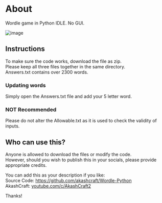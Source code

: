 # About
Wordle game in Python IDLE. No GUI.

![image](https://user-images.githubusercontent.com/113077967/189461577-34e99650-fba1-4300-948b-e21c1deabc22.png)


## Instructions
To make sure the code works, download the file as zip.  
Please keep all three files together in the same directory.  
Answers.txt contains over 2300 words.

### Updating words
Simply open the Answers.txt file and add your 5 letter word.

### NOT Recommended
Please do not alter the Allowable.txt as it is used to check the validity of inputs.

## Who can use this?
Anyone is allowed to download the files or modify the code.  
However, should you wish to publish this in your socials, please provide appropriate credits.  

You can add this as your description if you like:  
Source Code: https://github.com/akashcraft/Wordle-Python  
AkashCraft: [youtube.com/c/AkashCraft2](https://youtube.com/c/AkashCraft2)  

Thanks!
